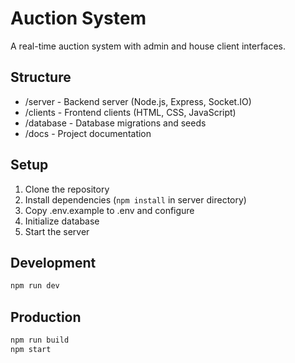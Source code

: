 # Auction System

A real-time auction system with admin and house client interfaces.

## Structure

- /server - Backend server (Node.js, Express, Socket.IO)
- /clients - Frontend clients (HTML, CSS, JavaScript)
- /database - Database migrations and seeds
- /docs - Project documentation

## Setup

1. Clone the repository
2. Install dependencies (`npm install` in server directory)
3. Copy .env.example to .env and configure
4. Initialize database
5. Start the server

## Development

```bash
npm run dev
```

## Production

```bash
npm run build
npm start
```
